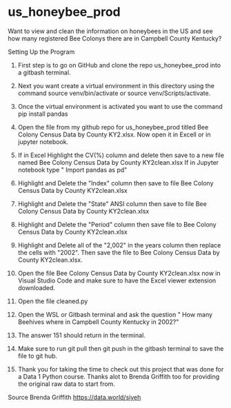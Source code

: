 # us_honeybee_prod
Want to view and clean the information on honeybees in the US and see how many registered Bee Colonys there are in Campbell County Kentucky? 

Setting Up the Program

1) First step is to go on GitHub  and clone the repo us_honeybee_prod into a gitbash terminal.

2) Next you want create a virtual environment in this directory using the command source venv/bin/activate or source venv/Scripts/activate.

3) Once the virtual environment is activated you want to use the command pip install pandas 

4) Open the file from my github repo for us_honeybee_prod titled Bee Colony Census Data by County KY2.xlsx. Now open it in Excell or in jupyter notebook.

5) If in Excel Highlight the CV(%) column and delete then save to a new file named Bee Colony Census Data by County KY2clean.xlsx If in Jupyter notebook type " Import pandas as pd" 

6) Highlight and Delete the "Index" column then save to file Bee Colony Census Data by County KY2clean.xlsx

7) Highlight and Delete the "State" ANSI column then save to file Bee Colony Census Data by County KY2clean.xlsx

8) Highlight and Delete the "Period" column then save file to Bee Colony Census Data by County KY2clean.xlsx

9) Highlight and Delete all of the "2,002" in the years column then replace the cells with "2002".  Then save the file to Bee Colony Census Data by County KY2clean.xlsx.

10) Open the file Bee Colony Census Data by County KY2clean.xlsx now in Visual Studio Code and make sure to have the Excel viewer extension downloaded.
  
11) Open the file cleaned.py

12) Open the WSL or Gitbash terminal and ask the question " How many Beehives where in Campbell County Kentucky in 2002?"

13) The answer 151 should return in the terminal.

14) Make sure to run git pull then git push in the gitbash terminal to save the file to git hub.

15) Thank you for taking the time to check out this project that was done for a Data 1 Python course.  Thanks alot to Brenda Griffith too for providing the original raw data to start from.

Source
Brenda Griffith
https://data.world/siyeh
